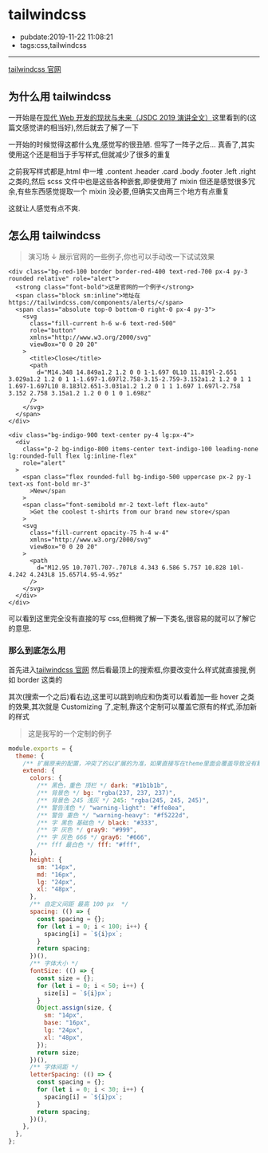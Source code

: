 # tailwindcss

- pubdate:2019-11-22 11:08:21
- tags:css,tailwindcss

---

[tailwindcss 官网](https://tailwindcss.com/)

## 为什么用 tailwindcss

一开始是在[现代 Web 开发的现状与未来（JSDC 2019 演讲全文）](https://zhuanlan.zhihu.com/p/88616149)这里看到的(这篇文感觉讲的相当好),然后就去了解了一下

一开始的时候觉得这都什么鬼,感觉写的很丑陋. 但写了一阵子之后... 真香了,其实使用这个还是相当于手写样式,但就减少了很多的重复

之前我写样式都是,html 中一堆 .content .header .card .body .footer .left .right 之类的,然后 scss 文件中也是这些各种嵌套,即便使用了 mixin 但还是感觉很多冗余,有些东西感觉提取一个 mixin 没必要,但确实又由两三个地方有点重复

这就让人感觉有点不爽.

## 怎么用 tailwindcss

> 演习场 ↓ 展示官网的一些例子,你也可以手动改一下试试效果

```html{run}
<div class="bg-red-100 border border-red-400 text-red-700 px-4 py-3 rounded relative" role="alert">
  <strong class="font-bold">这是官网的一个例子</strong>
  <span class="block sm:inline">地址在 https://tailwindcss.com/components/alerts/</span>
  <span class="absolute top-0 bottom-0 right-0 px-4 py-3">
    <svg
      class="fill-current h-6 w-6 text-red-500"
      role="button"
      xmlns="http://www.w3.org/2000/svg"
      viewBox="0 0 20 20"
    >
      <title>Close</title>
      <path
        d="M14.348 14.849a1.2 1.2 0 0 1-1.697 0L10 11.819l-2.651 3.029a1.2 1.2 0 1 1-1.697-1.697l2.758-3.15-2.759-3.152a1.2 1.2 0 1 1 1.697-1.697L10 8.183l2.651-3.031a1.2 1.2 0 1 1 1.697 1.697l-2.758 3.152 2.758 3.15a1.2 1.2 0 0 1 0 1.698z"
      />
    </svg>
  </span>
</div>

<div class="bg-indigo-900 text-center py-4 lg:px-4">
  <div
    class="p-2 bg-indigo-800 items-center text-indigo-100 leading-none lg:rounded-full flex lg:inline-flex"
    role="alert"
  >
    <span class="flex rounded-full bg-indigo-500 uppercase px-2 py-1 text-xs font-bold mr-3"
      >New</span
    >
    <span class="font-semibold mr-2 text-left flex-auto"
      >Get the coolest t-shirts from our brand new store</span
    >
    <svg
      class="fill-current opacity-75 h-4 w-4"
      xmlns="http://www.w3.org/2000/svg"
      viewBox="0 0 20 20"
    >
      <path
        d="M12.95 10.707l.707-.707L8 4.343 6.586 5.757 10.828 10l-4.242 4.243L8 15.657l4.95-4.95z"
      />
    </svg>
  </div>
</div>
```

可以看到这里完全没有直接的写 css,但稍微了解一下类名,很容易的就可以了解它的意思.

### 那么到底怎么用

首先进入[tailwindcss 官网](https://tailwindcss.com/components) 然后看最顶上的搜索框,你要改变什么样式就直接搜,例如 border 这类的

其次(搜索一个之后)看右边,这里可以跳到响应和伪类可以看着加一些 hover 之类的效果,其次就是 Customizing 了,定制,靠这个定制可以覆盖它原有的样式,添加新的样式

> 这是我写的一个定制的例子

```javascript
module.exports = {
  theme: {
    /** 扩展原来的配置，冲突了的以扩展的为准，如果直接写在theme里面会覆盖导致没有默认配置 */
    extend: {
      colors: {
        /** 黑色，重色 顶栏 */ dark: "#1b1b1b",
        /** 背景色 */ bg: "rgba(237, 237, 237)",
        /** 背景色 245 浅灰 */ 245: "rgba(245, 245, 245)",
        /** 警告浅色 */ "warning-light": "#ffe8ea",
        /** 警告 重色 */ "warning-heavy": "#f5222d",
        /** 字 黑色 基础色 */ black: "#333",
        /** 字 灰色 */ gray9: "#999",
        /** 字 灰色 666 */ gray6: "#666",
        /** fff 最白色 */ fff: "#fff",
      },
      height: {
        sm: "14px",
        md: "16px",
        lg: "24px",
        xl: "48px",
      },
      /** 自定义间距 最高 100 px  */
      spacing: (() => {
        const spacing = {};
        for (let i = 0; i < 100; i++) {
          spacing[i] = `${i}px`;
        }
        return spacing;
      })(),
      /** 字体大小 */
      fontSize: (() => {
        const size = {};
        for (let i = 0; i < 50; i++) {
          size[i] = `${i}px`;
        }
        Object.assign(size, {
          sm: "14px",
          base: "16px",
          lg: "24px",
          xl: "48px",
        });
        return size;
      })(),
      /** 字体间距 */
      letterSpacing: (() => {
        const spacing = {};
        for (let i = 0; i < 30; i++) {
          spacing[i] = `${i}px`;
        }
        return spacing;
      })(),
    },
  },
};
```
